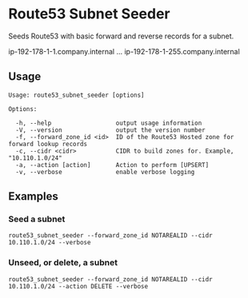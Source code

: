 # Route53 Subnet Seeder
Seeds Route53 with basic forward and reverse records for a subnet. 

  ip-192-178-1-1.company.internal ... ip-192-178-1-255.company.internal
  
  
## Usage

```
Usage: route53_subnet_seeder [options]

Options:

  -h, --help                  output usage information
  -V, --version               output the version number
  -f, --forward_zone_id <id>  ID of the Route53 Hosted zone for forward lookup records
  -c, --cidr <cidr>           CIDR to build zones for. Example, "10.110.1.0/24"
  -a, --action [action]       Action to perform [UPSERT]
  -v, --verbose               enable verbose logging
```

## Examples

### Seed a subnet
```
route53_subnet_seeder --forward_zone_id NOTAREALID --cidr 10.110.1.0/24 --verbose
```

### Unseed, or delete, a subnet
```
route53_subnet_seeder --forward_zone_id NOTAREALID --cidr 10.110.1.0/24 --action DELETE --verbose
```
